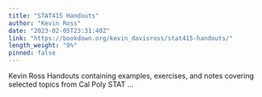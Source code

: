 ```yaml
---
title: "STAT415 Handouts"
author: "Kevin Ross"
date: "2023-02-05T23:31:40Z"
link: "https://bookdown.org/kevin_davisross/stat415-handouts/"
length_weight: "9%"
pinned: false
---
```


Kevin Ross Handouts containing examples, exercises, and notes covering selected topics from Cal Poly STAT ...
